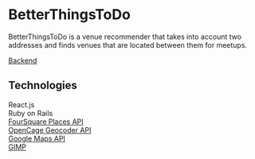 # BetterThingsToDo

BetterThingsToDo is a venue recommender that takes into account two addresses and finds venues that are located between them for meetups.

[Backend](https://github.com/zhaoj1/BetterThingsToDoBackend)    

## Technologies

React.js    
Ruby on Rails    
[FourSquare Places API](https://developer.foursquare.com/places)    
[OpenCage Geocoder API](https://opencagedata.com/)    
[Google Maps API](https://developers.google.com/maps/documentation)    
[GIMP](https://www.gimp.org/)   
